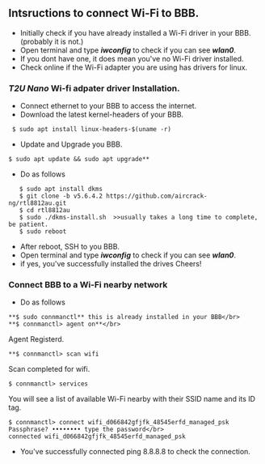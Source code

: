 ## Intsructions to connect Wi-Fi to BBB.
- Initially check if you have already installed a Wi-Fi driver in your BBB. (probably it is not.) </br>
- Open terminal and type ***iwconfig*** to check if you can see ***wlan0***.</br>
- If you dont have one, it does mean you've no Wi-Fi driver installed.
- Check online if the Wi-Fi adapter you are using has drivers for linux.
### ***T2U Nano*** Wi-fi adpater driver Installation.
- Connect ethernet to your BBB to access the internet.
- Download the latest kernel-headers of your BBB.</br>
```
 $ sudo apt install linux-headers-$(uname -r)
```
- Update and Upgrade you BBB.</br>
```
$ sudo apt update && sudo apt upgrade**
```
- Do as follows</br>
```
   $ sudo apt install dkms
   $ git clone -b v5.6.4.2 https://github.com/aircrack-ng/rtl8812au.git
   $ cd rtl8812au
   $ sudo ./dkms-install.sh  >>usually takes a long time to complete, be patient.
   $ sudo reboot
```
- After reboot, SSH to you BBB.
- Open terminal and type ***iwconfig*** to check if you can see ***wlan0***.</br>
- if yes, you've successfully installed the drives Cheers!</br>
### Connect BBB to a Wi-Fi nearby network
- Do as follows </br>
```
**$ sudo connmanctl** this is already installed in your BBB</br>
**$ connmanctl> agent on**</br>
```
Agent Registerd.</br>
```
**$ connmanctl> scan wifi
```
Scan completed for wifi.
```
$ connmanctl> services
```
You will see a list of available Wi-Fi nearby with their SSID name and its ID tag.
```
$ connmanctl> connect wifi_d066842gfjfk_48545erfd_managed_psk
Passphrase? •••••••• type the password</br>
connected wifi_d066842gfjfk_48545erfd_managed_psk
```
- You've successfully connected ping 8.8.8.8 to check the connection.
